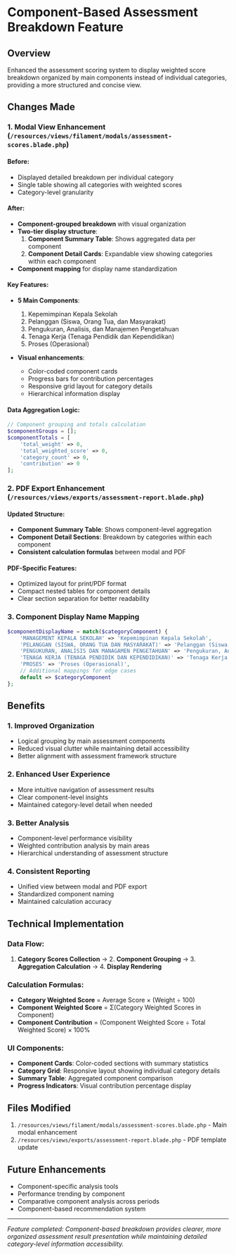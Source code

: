 # Component-Based Assessment Breakdown Feature

## Overview
Enhanced the assessment scoring system to display weighted score breakdown organized by main components instead of individual categories, providing a more structured and concise view.

## Changes Made

### 1. Modal View Enhancement (`/resources/views/filament/modals/assessment-scores.blade.php`)

#### Before:
- Displayed detailed breakdown per individual category
- Single table showing all categories with weighted scores
- Category-level granularity

#### After:
- **Component-grouped breakdown** with visual organization
- **Two-tier display structure**:
  1. **Component Summary Table**: Shows aggregated data per component
  2. **Component Detail Cards**: Expandable view showing categories within each component
- **Component mapping** for display name standardization

#### Key Features:
- **5 Main Components**:
  1. Kepemimpinan Kepala Sekolah
  2. Pelanggan (Siswa, Orang Tua, dan Masyarakat)
  3. Pengukuran, Analisis, dan Manajemen Pengetahuan
  4. Tenaga Kerja (Tenaga Pendidik dan Kependidikan)
  5. Proses (Operasional)

- **Visual enhancements**:
  - Color-coded component cards
  - Progress bars for contribution percentages
  - Responsive grid layout for category details
  - Hierarchical information display

#### Data Aggregation Logic:
```php
// Component grouping and totals calculation
$componentGroups = [];
$componentTotals = [
    'total_weight' => 0,
    'total_weighted_score' => 0,
    'category_count' => 0,
    'contribution' => 0
];
```

### 2. PDF Export Enhancement (`/resources/views/exports/assessment-report.blade.php`)

#### Updated Structure:
- **Component Summary Table**: Shows component-level aggregation
- **Component Detail Sections**: Breakdown by categories within each component
- **Consistent calculation formulas** between modal and PDF

#### PDF-Specific Features:
- Optimized layout for print/PDF format
- Compact nested tables for component details
- Clear section separation for better readability

### 3. Component Display Name Mapping
```php
$componentDisplayName = match($categoryComponent) {
    'MANAGEMENT KEPALA SEKOLAH' => 'Kepemimpinan Kepala Sekolah',
    'PELANGGAN (SISWA, ORANG TUA DAN MASYARAKAT)' => 'Pelanggan (Siswa, Orang Tua, dan Masyarakat)',
    'PENGUKURAN, ANALISIS DAN MANAGAMEN PENGETAHUAN' => 'Pengukuran, Analisis, dan Manajemen Pengetahuan',
    'TENAGA KERJA (TENAGA PENDIDIK DAN KEPENDIDIKAN)' => 'Tenaga Kerja (Tenaga Pendidik dan Kependidikan)',
    'PROSES' => 'Proses (Operasional)',
    // Additional mappings for edge cases
    default => $categoryComponent
};
```

## Benefits

### 1. **Improved Organization**
- Logical grouping by main assessment components
- Reduced visual clutter while maintaining detail accessibility
- Better alignment with assessment framework structure

### 2. **Enhanced User Experience**
- More intuitive navigation of assessment results
- Clear component-level insights
- Maintained category-level detail when needed

### 3. **Better Analysis**
- Component-level performance visibility
- Weighted contribution analysis by main areas
- Hierarchical understanding of assessment structure

### 4. **Consistent Reporting**
- Unified view between modal and PDF export
- Standardized component naming
- Maintained calculation accuracy

## Technical Implementation

### Data Flow:
1. **Category Scores Collection** → 2. **Component Grouping** → 3. **Aggregation Calculation** → 4. **Display Rendering**

### Calculation Formulas:
- **Category Weighted Score** = Average Score × (Weight ÷ 100)
- **Component Weighted Score** = Σ(Category Weighted Scores in Component)
- **Component Contribution** = (Component Weighted Score ÷ Total Weighted Score) × 100%

### UI Components:
- **Component Cards**: Color-coded sections with summary statistics
- **Category Grid**: Responsive layout showing individual category details
- **Summary Table**: Aggregated component comparison
- **Progress Indicators**: Visual contribution percentage display

## Files Modified
1. `/resources/views/filament/modals/assessment-scores.blade.php` - Main modal enhancement
2. `/resources/views/exports/assessment-report.blade.php` - PDF template update

## Future Enhancements
- Component-specific analysis tools
- Performance trending by component
- Comparative component analysis across periods
- Component-based recommendation system

---
*Feature completed: Component-based breakdown provides clearer, more organized assessment result presentation while maintaining detailed category-level information accessibility.*
